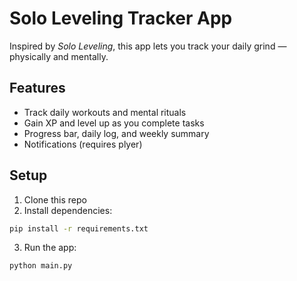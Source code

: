 # Solo Leveling Tracker App

Inspired by *Solo Leveling*, this app lets you track your daily grind — physically and mentally.

## Features

- Track daily workouts and mental rituals
- Gain XP and level up as you complete tasks
- Progress bar, daily log, and weekly summary
- Notifications (requires plyer)

## Setup

1. Clone this repo
2. Install dependencies:
```bash
pip install -r requirements.txt
```
3. Run the app:
```bash
python main.py
```
